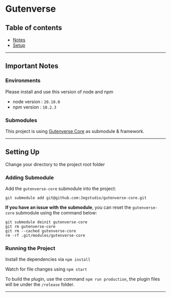# Gutenverse

## Table of contents

- [Notes](#important_notes)
- [Setup](#setup)

---

<section id="important_notes">
<h2><a>Important Notes</a></h2>
</section>

<h3><a>Environments</a></h3>

Please install and use this version of node and npm
- node version : `20.10.0`
- npm version : `10.2.3`

<h3><a>Submodules</a></h3>

This project is using <a href='https://github.com/Jegstudio/gutenverse-core' target='_blank'>Gutenverse Core</a> as submodule & framework.

---

<section id="setup">
<h2><a>Setting Up</a></h2>
</section>

Change your directory to the project root folder

<h3><a>Adding Submodule</a></h3>

Add the `gutenverse-core` submodule into the project: 
```
git submodule add git@github.com:Jegstudio/gutenverse-core.git
```

<strong>If you have an issue with the submodule</strong>, you can reset the `gutenverse-core` submodule using the command below:

```
git submodule deinit gutenverse-core    
git rm gutenverse-core
git rm --cached gutenverse-core
rm -rf .git/modules/gutenverse-core
```

<h3><a>Running the Project</a></h3>

Install the dependencies via `npm install`

Watch for file changes using `npm start`

To build the plugin, use the command `npm run production`, the plugin files will be under the `/release` folder.

---